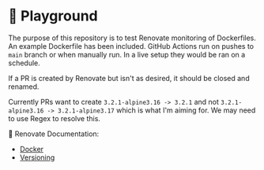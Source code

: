 # 🎡 Playground

The purpose of this repository is to test Renovate monitoring of Dockerfiles. An example Dockerfile has been included. GitHub Actions run on pushes to `main` branch or when manually run. In a live setup they would be ran on a schedule. 

If a PR is created by Renovate but isn't as desired, it should be closed and renamed. 

Currently PRs want to create `3.2.1-alpine3.16 -> 3.2.1` and not `3.2.1-alpine3.16 -> 3.2.1-alpine3.17` which is what I'm aiming for. We may need to use Regex to resolve this. 

📝 Renovate Documentation:
- [Docker](https://docs.renovatebot.com/docker/#version-compatibility)
- [Versioning](https://docs.renovatebot.com/modules/versioning/#versioning)
